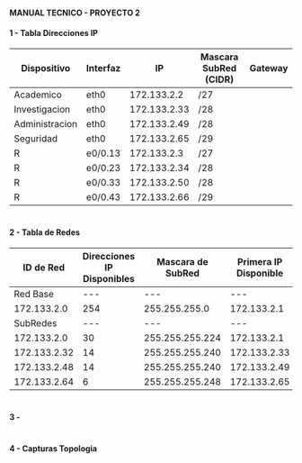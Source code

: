 #### MANUAL TECNICO - PROYECTO 2

#### 1 - Tabla Direcciones IP

| Dispositivo | Interfaz | IP | Mascara SubRed (CIDR) | Gateway |
|---|---|---|---|---|
|Academico|eth0|172.133.2.2|/27|
|Investigacion|eth0|172.133.2.33|/28|
|Administracion|eth0|172.133.2.49|/28|
|Seguridad|eth0|172.133.2.65|/29|
|R|e0/0.13|172.133.2.3|/27|
|R|e0/0.23|172.133.2.34|/28|
|R|e0/0.33|172.133.2.50|/28|
|R|e0/0.43|172.133.2.66|/29|

#

#### 2 - Tabla de Redes

| ID de Red | Direcciones IP Disponibles | Mascara de SubRed | Primera IP Disponible | Ultima IP Disponible | Direccion de Broadcast |
|---|---|---|---|---|---|
|Red Base|---|---|---|---|---|
|172.133.2.0|254|255.255.255.0|172.133.2.1|172.133.2.254|172.133.2.255|
|SubRedes|---|---|---|---|---|
|172.133.2.0|30|255.255.255.224|172.133.2.1|172.133.2.30|172.133.2.31
|172.133.2.32|14|255.255.255.240|172.133.2.33|172.133.2.46|172.133.2.47
|172.133.2.48|14|255.255.255.240|172.133.2.49|172.133.2.62|172.133.2.63
|172.133.2.64|6|255.255.255.248|172.133.2.65|172.133.2.70|172.133.2.71

#

#### 3 - 

#

#### 4 - Capturas Topologia